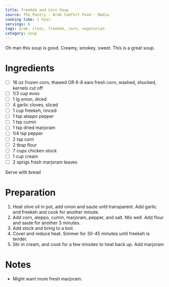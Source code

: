 ```yaml
---
title: Freekeh and Corn Soup
source: The Pantry - Arab Comfort Food - Nadia
cooking time: 1 hour
servings: 6
tags: arab, class, freekeh, corn, vegetarian
category: soup
---
```


Oh man this soup is good. Creamy, smokey, sweet. This is a great soup.

Ingredients
===========

* [ ] 16 oz frozen corn, thawed OR 6-8 ears fresh corn, washed, shucked, kernels cut off
* [ ] 1/3 cup evoo
* [ ] 1 lg onion, diced
* [ ] 4 garlic cloves, sliced
* [ ] 1 cup freekeh, rinced
* [ ] 1 tsp aleppo pepper
* [ ] 1 tsp cumin
* [ ] 1 tsp dried marjoram
* [ ] 1/4 tsp pepper
* [ ] 2 tsp corn
* [ ] 2 tbsp flour
* [ ] 7 cups chicken stock
* [ ] 1 cup cream
* [ ] 2 sprigs fresh marjoram leaves

Serve with bread

Preparation
===========
1. Heat olive oil in pot, add onion and saute until transparent. Add garlic and freekeh and cook for another minute.
2. Add corn, aleppo, cumin, marjoram, pepper, and salt. Mix well. Add flour and saute for another 3 minutes.
3. Add stock and bring to a boil. 
4. Cover and reduce heat. Simmer for 30-45 minutes until freekeh is tender.
5. Stir in cream, and cook for a few minutes to heat back up. Add marjoram

Notes
=====

* Might want more fresh marjoram.
